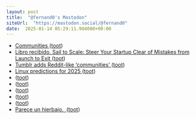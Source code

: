 ```yaml
---
layout: post
title:  "@fernand0's Mastodon"
siteUrl:  "https://mastodon.social/@fernand0"
date:  2025-01-14 05:29:11.904000+00:00
---
```

*  [Communities ](https://help.tumblr.com/communities) ([toot](https://mastodon.social/@fernand0/113825058121551352))
*  [Libro recibido. Sail to Scale: Steer Your Startup Clear of Mistakes from Launch to Exit ](https://fotografiasenmovimiento.wordpress.com/2025/01/13/libro-recibido-sail-to-scale-steer-your-startup-clear-of-mistakes-from-launch-to-exit) ([toot](https://mastodon.social/@fernand0/113824375821598820))
*  [Tumblr adds Reddit-like ‘communities’ ](https://www.theverge.com/2024/12/13/24320336/tumblr-communities-reddit-topics-group) ([toot](https://mastodon.social/@fernand0/113824278683354019))
*  [Linux predictions for 2025 ](https://betanews.com/2024/12/13/linux-predictions-2025) ([toot](https://mastodon.social/@fernand0/113822433529744173))
*  [ ](https://mastodon.social/@joseli) ([toot](https://mastodon.social/@fernand0/113822350898547760))
*  [ ](https://qoto.org/@javifields) ([toot](https://mastodon.social/@fernand0/113822290099132948))
*  [ ](https://mastodon.social/@vrruiz) ([toot](https://mastodon.social/@fernand0/113822287246459736))
*  [ ](https://mastodon.social/@joseli) ([toot](https://mastodon.social/@fernand0/113822285595178069))
*  [ ](https://mastodon.gal/@marcostaracido) ([toot](https://mastodon.social/@fernand0/113822284414555014))
*  [Parece un hierbajo.  ](https://avecesunafoto.wordpress.com/2025/01/13/parece-un-hierbajo) ([toot](https://mastodon.social/@fernand0/113822139955129729))

